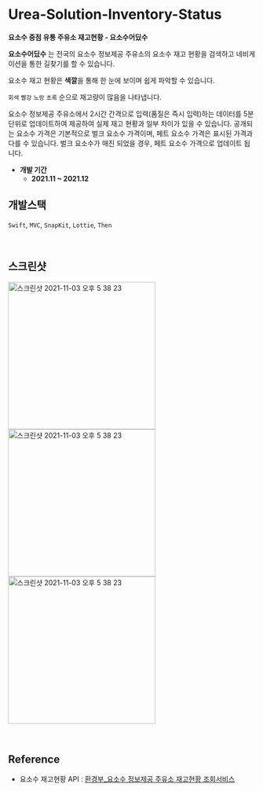 # Urea-Solution-Inventory-Status

**요소수 중점 유통 주유소 재고현황 - 요소수어딨수**

**요소수어딨수** 는 전국의 요소수 정보제공 주유소의 요소수 재고 현황을 검색하고 네비게이션을 통한 길찾기를 할 수 있습니다.

요소수 재고 현황은 **색깔**을 통해 한 눈에 보이며 쉽게 파악할 수 있습니다.

`회색` `빨강` `노랑` `초록` 순으로 재고량이 많음을 나타냅니다.

요소수 정보제공 주유소에서 2시간 간격으로 입력(품질은 즉시 입력)하는 데이터를 5분 단위로 업데이트하여 제공하여 실제 재고 현황과 일부 차이가 있을 수 있습니다.
공개되는 요소수 가격은 기본적으로 벌크 요소수 가격이며, 페트 요소수 가격은 표시된 가격과 다를 수 있습니다.
벌크 요소수가 매진 되었을 경우, 페트 요소수 가격으로 업데이트 됩니다.


* **개발 기간**
    + **2021.11 ~ 2021.12**


## 개발스택
`Swift`, `MVC`, `SnapKit`, `Lottie`, `Then`

<br />

## 스크린샷

<img width="300" alt="스크린샷 2021-11-03 오후 5 38 23" src="https://user-images.githubusercontent.com/69520548/147864499-33d468f2-596d-4f40-8e0f-929d0ca8200e.png"><img width="300" alt="스크린샷 2021-11-03 오후 5 38 23" src="https://user-images.githubusercontent.com/69520548/147864533-65c0761f-997f-456b-b925-a5156745ae8a.png"><img width="300" alt="스크린샷 2021-11-03 오후 5 38 23" src="https://user-images.githubusercontent.com/69520548/147864534-4fb13b20-18b7-4f39-a56d-b2fb6860a103.png">

<br />

## Reference
* 요소수 재고현황 API : [환경부_요소수 정보제공 주유소 재고현황 조회서비스](https://www.data.go.kr/data/15095040/openapi.do)



